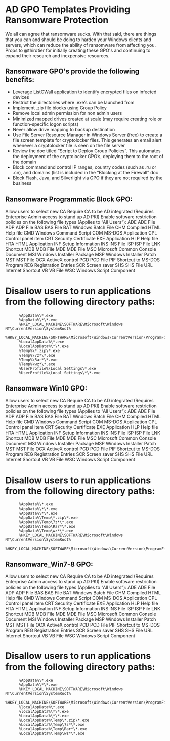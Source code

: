 # AD GPO Templates Providing Ransomware Protection

We all can agree that ransomware sucks.  With that said, there are things that you can and should be doing to harden your Windows clients and servers, which can reduce the ability of ransomware from affecting you.  Props to @thirdtier for initially creating these GPO's and continuing to expand their research and inexpensive resources.


## Ransomware GPO's provide the following benefits:

* Leverage ListCWall application to identify encrypted files on infected devices
* Restrict the directories where .exe’s can be launched from
* Implement .zip file blocks using Group Policy
* Remove local admin permission for non admin users
* Minimized mapped drives created at scale (may require creating role or function-specific logon scripts)
* Never allow drive mapping to backup destination
* Use File Server Resource Manager in Windows Server (free) to create a file screen template for cryptolocker files.  This generates an email alert whenever a cryptolocker file is seen on the file server
* Review the doc titled “Script to Deploy Group Policies”.  This automates the deployment of the cryptolocker GPO’s, deploying them to the root of the domain
* Block command and control IP ranges, country codes (such as .ru or .cn), and domains (list is included in the “Blocking at the Firewall” doc
* Block Flash, Java, and Silverlight via GPO if they are not required by the business

## Ransomware Programmatic Block GPO:
Allow users to select new CA
Require CA to be AD integrated (Requires Enterprise Admin access to stand up AD PKI)
Enable software restriction policies on the following file types (Applies to “All Users”):
          ADE ADE File
          ADP ADP File
          BAS BAS File
          BAT Windows Batch File
          CHM Compiled HTML Help file
          CMD Windows Command Script
          COM MS-DOS Application
          CPL Control panel item
          CRT Security Certificate
          EXE Application
          HLP Help file
          HTA HTML Application
          INF Setup Information
          INS INS File
          ISP ISP File
          LNK Shortcut
          MDB MDB File
          MDE MDE File
          MSC Microsoft Common Console Document
          MSI Windows Installer Package
          MSP Windows Installer Patch
          MST MST File
          OCX ActiveX control
          PCD PCD File
          PIF Shortcut to MS-DOS Program
          REG Registration Entries
          SCR Screen saver
          SHS SHS File
          URL Internet Shortcut
          VB VB File
          WSC Windows Script Component

# Disallow users to run applications from the following directory paths:
          %AppData%\*.exe
          %AppData%\*\*.exe
          %HKEY_LOCAL_MACHINE\SOFTWARE\Microsoft\Windows NT\CurrentVersion\SystemRoot%
          %HKEY_LOCAL_MACHINE\SOFTWARE\Microsoft\Windows\CurrentVersion\ProgramFilesDir%
          %LocalAppData%\*.exe
          %LocalAppData%\*\*.exe
          %Temp%\*.zip\*.exe
          %Temp%\7z*\*.exe
          %Temp%\Rar*\*.exe
          %Temp%\wz*\*.exe
          %UserProfile%\Local Settings\*.exe
          %UserProfile%\Local Settings\*\*.exe

## Ransomware Win10 GPO:
Allow users to select new CA
Require CA to be AD integrated (Requires Enterprise Admin access to stand up AD PKI)
Enable software restriction policies on the following file types (Applies to “All Users”):
          ADE ADE File
          ADP ADP File
          BAS BAS File
          BAT Windows Batch File
          CHM Compiled HTML Help file
          CMD Windows Command Script
          COM MS-DOS Application
          CPL Control panel item
          CRT Security Certificate
          EXE Application
          HLP Help file
          HTA HTML Application
          INF Setup Information
          INS INS File
          ISP ISP File
          LNK Shortcut
          MDB MDB File
          MDE MDE File
          MSC Microsoft Common Console Document
          MSI Windows Installer Package
          MSP Windows Installer Patch
          MST MST File
          OCX ActiveX control
          PCD PCD File
          PIF Shortcut to MS-DOS Program
          REG Registration Entries
          SCR Screen saver
          SHS SHS File
          URL Internet Shortcut
          VB VB File
          WSC Windows Script Component

# Disallow users to run applications from the following directory paths:
          %AppData%\*.exe
          %AppData%\*\*.exe
          %AppData%\*\*.exe
          %AppData%\Temp\*.zip\*.exe
          %AppData%\Temp\7z*\*.exe
          %AppData%\Temp\Rar*\*.exe
          %AppData%\Temp\wz*\*.exe
          %HKEY_LOCAL_MACHINE\SOFTWARE\Microsoft\Windows NT\CurrentVersion\SystemRoot%
          %HKEY_LOCAL_MACHINE\SOFTWARE\Microsoft\Windows\CurrentVersion\ProgramFilesDir%

## Ransomware_Win7-8 GPO:
Allow users to select new CA
Require CA to be AD integrated (Requires Enterprise Admin access to stand up AD PKI)
Enable software restriction policies on the following file types (Applies to “All Users”):
          ADE ADE File
          ADP ADP File
          BAS BAS File
          BAT Windows Batch File
          CHM Compiled HTML Help file
          CMD Windows Command Script
          COM MS-DOS Application
          CPL Control panel item
          CRT Security Certificate
          EXE Application
          HLP Help file
          HTA HTML Application
          INF Setup Information
          INS INS File
          ISP ISP File
          LNK Shortcut
          MDB MDB File
          MDE MDE File
          MSC Microsoft Common Console Document
          MSI Windows Installer Package
          MSP Windows Installer Patch
          MST MST File
          OCX ActiveX control
          PCD PCD File
          PIF Shortcut to MS-DOS Program
          REG Registration Entries
          SCR Screen saver
          SHS SHS File
          URL Internet Shortcut
          VB VB File
          WSC Windows Script Component

# Disallow users to run applications from the following directory paths:
          %AppData%\*.exe
          %AppData%\*\*.exe
          %HKEY_LOCAL_MACHINE\SOFTWARE\Microsoft\Windows NT\CurrentVersion\SystemRoot%
          %HKEY_LOCAL_MACHINE\SOFTWARE\Microsoft\Windows\CurrentVersion\ProgramFilesDir%
          %localAppData%\*.exe
          %localAppData%\*\*.exe
          %LocalAppData%\*\*.exe
          %LocalAppData%\Temp\*.zip\*.exe
          %LocalAppData%\Temp\7z*\*.exe
          %LocalAppData%\Temp\Rar*\*.exe
          %LocalAppData%\Temp\wz*\*.exe
